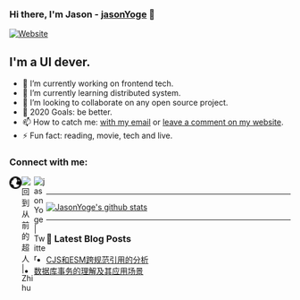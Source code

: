 ### Hi there, I'm Jason - [jasonYoge][website] 👋

[![Website](https://img.shields.io/website?label=jasonyoge.github.io&style=for-the-badge&url=https%3A%2F%2Fjasonyoge.github.io)](https://jasonyoge.github.io/)

## I'm a UI dever.

- 🔭 I’m currently working on frontend tech.
- 🌱 I’m currently learning distributed system.
- 👯 I’m looking to collaborate on any open source project.
- 🥅 2020 Goals: be better.
- 📫 How to catch me: [with my email][email] or [leave a comment on my website][website].
- ⚡ Fun fact: reading, movie, tech and live.

### Connect with me:

[<img align="left" alt="jasonyoge.github.io" width="22px" src="https://raw.githubusercontent.com/iconic/open-iconic/master/svg/globe.svg" />][website]
[<img align="left" alt="回到从前的超人 | Zhihu" width="22px" src="https://cdn.jsdelivr.net/npm/simple-icons@v3/icons/zhihu.svg" />][zhihu]
[<img align="left" alt="jasonYoge | Twitter" width="22px" src="https://cdn.jsdelivr.net/npm/simple-icons@v3/icons/twitter.svg" />][twitter]

<br />

---

[![JasonYoge's github stats](https://github-readme-stats.vercel.app/api?username=jasonyoge)](https://github.com/anuraghazra/github-readme-stats)

---

### 📕 Latest Blog Posts
<!-- BLOG-POST-LIST:START -->
- [CJS和ESM跨规范引用的分析](https://jasonyoge.github.io/posts/CJS和ESM跨规范引用的分析)
- [数据库事务的理解及其应用场景](https://jasonyoge.github.io/posts/数据库事务的应用场景)
<!-- BLOG-POST-LIST:END -->


[website]: https://jasonyoge.github.io/
[email]: mailto:jasonyoge@gmail.com
[twitter]: https://twitter.com/jasonyoge_1
[wechat]: weixin://add
[zhihu]: https://www.zhihu.com/people/hui-dao-cong-qian-de-chao-ren